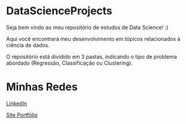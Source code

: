 # DataScienceProjects

Seja bem vindo ao meu repositório de estudos de Data Science! :)

Aqui você encontrará meu desenvolvimento em tópicos relacionados à ciência de dados.

O repositório está dividido em 3 pastas, indicando o tipo de problema abordado (Regressão, Classificação ou Clustering).

# Minhas Redes

[LinkedIn](https://www.linkedin.com/in/leonardo-laino/)

[Site Portfólio](https://leonardolaino.github.io/)
